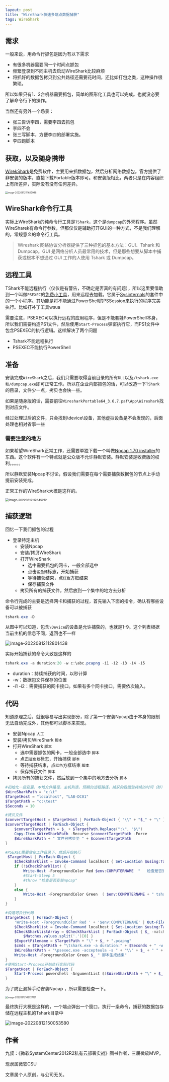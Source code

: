 ```yaml
---
layout: post
title: "WireShark快速多端点数据捕获"
tags: WireShark
---
```


## 需求

一般来说，用命令行抓包是因为有以下需求

- 有很多机器需要同一个时间点抓包
- 频繁登录到不同主机去启动WireShark比较麻烦
- 将抓好的数据包拷贝到公共路径还需要花时间，还比如打包之类，这种操作很繁琐。

所以如果只有1、2台机器需要抓包，简单的图形化工具也可以完成。也就没必要了解命令行下的操作。

当然还有另外一个场景：

- 张三告诉李四，需要李四去抓包
- 李四不会
- 张三写脚本，方便李四的部署实施。
- 李四跑脚本

## 获取，以及随身携带

[WirekShark](https://www.wireshark.org/#download)是免费软件，主要用来抓数据包，然后分析网络数据包。官方提供了非安装的版本，直接下载Portable版本即可。和安装版相比，两者只是在内容组织上有所差异，实际没有没有任何差异。

<img src="../../../WireSharkFastStart.assets/image-20220812111620998.png" alt="image-20220812111620998" style="zoom:50%;" />



## WireShark命令行工具

实际上WireShark的纯命令行工具是`TShark`，这个是`dumpcap`的外壳程序。虽然WireSharek有命令行参数，但那仅仅是辅助打开GUI的一种方式，不是我们理解的，常规意义的命令行工具。

> Wireshark 网络协议分析器提供了三种抓包的基本方法：GUI、Tshark 和 Dumpcap。GUI 是网络分析人员最常用的技术，但是那些想要从脚本中捕获或根本不想通过 GUI 工作的人使用 Tshark 或 Dumpcap。



## 远程工具

TShark不能远程执行（仅仅是有警告，不确定是否真的有问题），所以这里要借助到一个叫做`PSEXEC`的[免费小工具](https://docs.microsoft.com/en-us/sysinternals/downloads/psexec)，用来远程去加载。它属于[Sysinternals](https://docs.microsoft.com/zh-cn/sysinternals/)的套件中的一个小程序。其功能是将不能通过PowerShell的PSSession来执行的程序完美执行。比如打补丁工具wsua

需要注意，PSEXEC可以执行远程的应用程序，但是不能套娃PowerShell本身，所以我们需要构造PS1文件，然后使用`Start-Process`弹窗执行它，而PS1文件中包含PSEXEC的执行逻辑。这样解决了两个问题

- Tshark不能远程执行
- PSEXEC不能执行PowerShell



## 准备

安装完成`WireShark`之后，我们只需要取得当前目录的所有`DLL`以及`/tshark.exe和/dumpcap.exe`即可正常工作。所以在企业内部抓包的话，可以改造一下`TShark`的目录，文件少一点，拷贝也会快一些。

如果是随身版的话，需要前往`WiresharkPortable64_3.6.7.paf\App\Wireshark`找到对应文件。

经过处理过后的文件，只会找到\device\设备，其他虚拟设备是不会发现的，后面处理也相对省事一些

### 需要注意的地方

如果希望WireShark正常工作，还需要单独下载一个叫做[Npcap 1.70 installer](https://npcap.com/dist/npcap-1.70.exe)的东西。这个软件有一个特点就是公众版不允许静默安装。静默安装是收费版的权利。。。。。

所以静默安装Npcap不讨论，假设我们需要在每个需要捕获数据包的节点上手动提前安装完成。

正常工作的WireShark大概是这样的。

<img src="../../../WireSharkFastStart.assets/image-20220812112645212.png" alt="image-20220812112645212" style="zoom: 67%;" />

## 捕获逻辑

回忆一下我们抓包的过程

- 登录特定主机
  - 安装Npcap
  - 安装/拷贝WireShark
  - 打开WireShark
    - 选中需要抓包的网卡，一般全部选中
    - 点击`鲨鱼鳍`标志，开始捕获
    - 等待捕获结束，点`红色`方框结束
    - 保存捕获文件
  - 拷贝所有的捕获文件，然后放到一个集中的地方去分析

命令行完成的主要是选择网卡和捕获的过程，首先输入下面的指令，确认有哪些设备可以被捕获

```powershell
tshark.exe -D
```

从图中可以知道，包含`\Device`的设备是允许捕获的，也就是1-9。这个列表根据当前主机的信息不同，返回也不一样

![image-20220812112801438](../../../WireSharkFastStart.assets/image-20220812112801438.png)

实际开始捕获的命令大致是这样的

```powershell
tshark.exe -a duration:20 -w c:\abc.pcapng -i1 -i2 -i3 -i4 -i5 
```

- duration：持续捕获的时间，以秒计算
- -w：数据包文件保存的位置
- -i1 -i2：需要捕获的网卡接口。如果有多个网卡接口，需要依次输入。

## 代码

知道原理之后，就很容易写出实现部分，除了第一个安装Npcap由于本身的限制无法自动完成外，其他都可以脚本来实现。

- 安装Npcap `人工`
- 安装/拷贝WireShark `脚本`
- 打开WireShark `脚本`
  - 选中需要抓包的网卡，一般全部选中 `脚本`
  - 点击`鲨鱼鳍`标志，开始捕获 `脚本`
  - 等待捕获结束，点`红色`方框结束 `脚本`
  - 保存捕获文件 `脚本`
- 拷贝所有的捕获文件，然后放到一个集中的地方去分析 `脚本`

```powershell
#初始化一些变量，本地文件路径，主机列表，预期的远程路径，捕获的数据包持续的时间（秒）
$WireSharkPath = "c:\t"
$TargetHost = "localhost", "LAB-DC01"
$TargetPath = "c:\test"
$Seconds = 10

#拷贝文件
$convertTargetHost = $TargetHost | ForEach-Object { "\\" + "$_" + "\" }
$convertTargetHost | ForEach-Object {
    $convertTargetPath = $_ + $TargetPath.Replace(":\", "$\")
    Copy-Item $WireSharkPath -Recurse $convertTargetPath -Force
    $WireSharkPath + " 文件已拷贝至 " + $convertTargetPath
}

#PSEXEC需要放在工作目录下，然后开始执行
 $TargetHost | ForEach-Object {
    $CheckSharklist = Invoke-Command localhost { Set-Location $using:TargetPath; .\tshark.exe -D }
    if (!$CheckSharklist) {
        Write-Host -ForegroundColor Red $env:COMPUTERNAME  "   检查是否安装npcap"
        #Start-Sleep 5
        #throw "检查是否安装npcap"
    }
    else {
        Write-Host -ForegroundColor Green  ( $env:COMPUTERNAME + " tshark.exe -D 可以正常执行" )
    }
}

#构造可执行代码
$TargetHost | ForEach-Object {
    'Write-Host -ForegroundColor Red ' + '$env:COMPUTERNAME' | Out-File $WireSharkPath\$_.ps1 -Encoding utf8 -Force
    $CheckSharklist = Invoke-Command localhost { Set-Location $using:TargetPath; .\tshark.exe -D }
    $CheckSharklistArray = $CheckSharklist | ForEach-Object { $_ -match "\d.* .*Device" | Out-Null
        $Matches.values.split('.')[0] }
    $ExportFilename = $TargetPath + "\" + $_ + ".pcapng"
    $cmds = $TargetPath + "\tshark.exe -a duration:" + $Seconds + " -w " + $ExportFilename + " " + (($CheckSharklistArray | ForEach-Object { "-i" + $_ }) -join " ")
    $WireSharkPath + "\psexec.exe -accepteula -s " + "\\" + $_ + " " + $cmds | Out-File $WireSharkPath\$_.ps1 -Append -Encoding utf8
    Write-Host -ForegroundColor Green $_ " 脚本生成结束"
}
#使用Start-Process开始执行实际代码
$TargetHost | ForEach-Object {
    Start-Process powershell -ArgumentList $($WireSharkPath + "\" + $_ + ".ps1")
}
```



为了防止漏掉手动安装Npcap ，所以需要检查一下。

<img src="../../../WireSharkFastStart.assets/image-20220812145727161.png" alt="image-20220812145727161" style="zoom: 50%;" />



最终执行大概是这样的，一个端点弹出一个窗口，执行一条命令，捕获的数据包存储在远程主机的Tshark目录中

![image-20220812150053580](../../../WireSharkFastStart.assets/image-20220812150053580.png)

## 作者

九叔：《微软SystemCenter2012R2私有云部署实战》图书作者，三届微软MVP。

现隶属微软CSU

文章属个人原创，与公司无关。